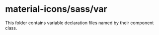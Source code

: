 # material-icons/sass/var

This folder contains variable declaration files named by their component class.
